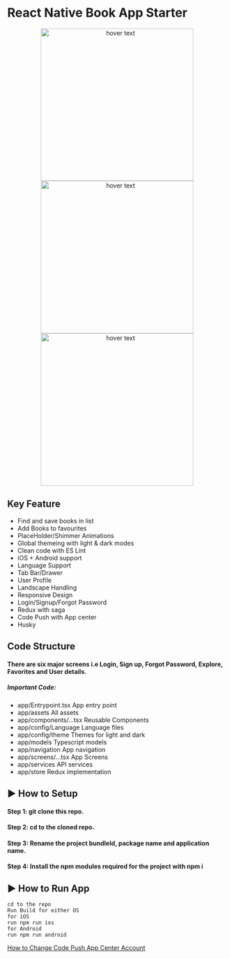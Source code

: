 # React Native Book App Starter
<p align="center">
  <img src="https://user-images.githubusercontent.com/78399841/135077493-12001837-17a3-4d59-a884-54368ebd6e51.gif" width="350" title="hover text">
    <img src="https://user-images.githubusercontent.com/78399841/135077517-42365bf6-53f9-4563-ad2a-0299423aaaf9.gif" width="350" title="hover text">
  <img src="https://user-images.githubusercontent.com/78399841/135077522-6ceddced-0b17-48b2-8e42-97448d8b2d1c.gif" width="350" title="hover text">

</p>


## Key Feature

 * Find and save books in list
 * Add Books to favourites
 * PlaceHolder/Shimmer Animations 
 * Global themeing with light & dark modes
 * Clean code with ES Lint
 * iOS + Android support
 * Language Support
 * Tab Bar/Drawer
 * User Profile
 * Landscape Handling
 * Responsive Design 
 * Login/Signup/Forgot Password
 * Redux with saga 
 * Code Push with App center
 * Husky


## Code Structure

#### There are six major screens i.e Login, Sign up, Forgot Password, Explore, Favorites and User details.
##### Important Code:
* app/Entrypoint.tsx App entry point 
* app/assets All assets
* app/components/...tsx Reusable Components
* app/config/Language Language files
* app/config/theme Themes for light and dark
* app/models Typescript models
* app/navigation App navigation
* app/screens/...tsx App Screens
* app/services API services
* app/store Redux implementation


## ▶ How to Setup

#### Step 1: git clone this repo.

#### Step 2: cd to the cloned repo.

#### Step 3: Rename the project bundleId, package name and application name.

#### Step 4: Install the npm modules required for the project with npm i

## ▶ How to Run App

```
cd to the repo
Run Build for either OS
for iOS
run npm run ios
for Android
run npm run android

```

[How to Change Code Push App Center Account](https://dev.to/karanpratapsingh/update-your-react-native-apps-seamlessly-using-microsoft-s-codepush-f61)
